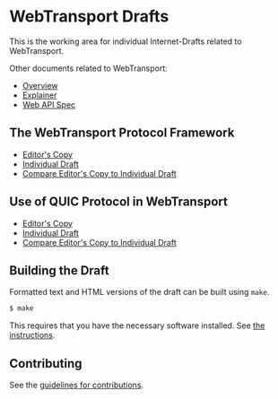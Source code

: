 # WebTransport Drafts

This is the working area for individual Internet-Drafts related to WebTransport.

Other documents related to WebTransport:

* [Overview](https://discourse.wicg.io/t/webtransport-proposal/3508)
* [Explainer](https://github.com/pthatcherg/web-transport/blob/master/explainer.md)
* [Web API Spec](https://pthatcherg.github.io/web-transport/)

## The WebTransport Protocol Framework

* [Editor's Copy](https://vasilvv.github.io/webtransport/draft-vvv-webtransport-overview.html)
* [Individual Draft](https://tools.ietf.org/html/draft-vvv-webtransport-overview)
* [Compare Editor's Copy to Individual Draft](https://vasilvv.github.io/webtransport/#go.draft-vvv-webtransport-overview.diff)

## Use of QUIC Protocol in WebTransport

* [Editor's Copy](https://vasilvv.github.io/webtransport/draft-vvv-webtransport-quic.html)
* [Individual Draft](https://tools.ietf.org/html/draft-vvv-webtransport-quic)
* [Compare Editor's Copy to Individual Draft](https://vasilvv.github.io/webtransport/#go.draft-vvv-webtransport-quic.diff)

## Building the Draft

Formatted text and HTML versions of the draft can be built using `make`.

```sh
$ make
```

This requires that you have the necessary software installed.  See
[the instructions](https://github.com/martinthomson/i-d-template/blob/master/doc/SETUP.md).


## Contributing

See the
[guidelines for contributions](https://github.com/vasilvv/webtransport/blob/master/CONTRIBUTING.md).
